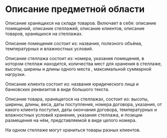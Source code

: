 # Описание предметной области

Описание хранящихся на складе товаров. Включает в себя: описание помещений, описание стеллажей, описание клиентов, 
описание товаров, хранящихся на стеллажах. 

Описание помещения состоит из: названия, полезного объёма, температурных и 
влажностных условий. 

Описание стеллажа состоит из: номера, указания помещения, в котором стеллаж находится, количества 
мест для хранения в стеллаже, высоты, ширины и длины одного места , максимальной суммарной нагрузки. 

Описание клиента состоит из: названия юридического лица и банковских реквизитов в виде большого текста. 

Описание товара, хранящегося на стеллажах, состоит из: высоты, ширины, длины, веса, даты поступления, номера договора, 
указания, от какого клиента поступил, даты окончания договора, температурных и влажностных условий хранения, указания 
стеллажа, и позиции размещения на нём, представляемой в виде целого номера.

На одном стеллаже могут храниться товары разных клиентов.